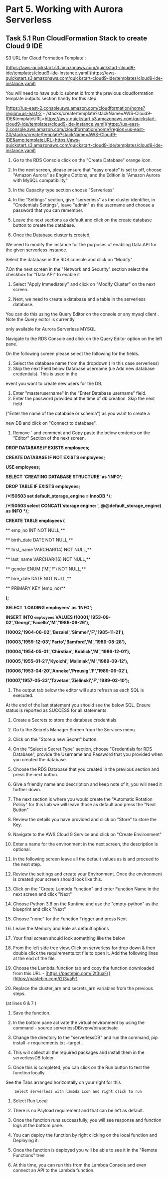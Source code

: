 

# Part 5. Working with Aurora Serverless

## Task 5.1 Run CloudFormation Stack to create Cloud 9 IDE

S3 URL for Cloud Formation Template :

[https://aws-quickstart.s3.amazonaws.com/quickstart-cloud9-ide/templates/cloud9-ide-instance.yaml](https://aws-quickstart.s3.amazonaws.com/quickstart-cloud9-ide/templates/cloud9-ide-instance.yaml)

You will need to have public subnet id from the previous cloudformation template outputs section handy for this step.

[https://us-east-2.console.aws.amazon.com/cloudformation/home?region=us-east-2 - /stacks/create/template?stackName=AWS-Cloud9-IDE&amp;templateURL=https://aws-quickstart.s3.amazonaws.com/quickstart-cloud9-ide/templates/cloud9-ide-instance.yaml](https://us-east-2.console.aws.amazon.com/cloudformation/home?region=us-east-2#/stacks/create/template?stackName=AWS-Cloud9-IDE&amp;templateURL=https://aws-quickstart.s3.amazonaws.com/quickstart-cloud9-ide/templates/cloud9-ide-instance.yaml)



1. Go to the RDS Console click on the &quot;Create Database&quot; orange icon.

1. In the next screen, please ensure that &quot;easy create&quot; is set to off, choose &quot;Amazon Aurora&quot; as Engine Options, and the Edition is &quot;Amazon Aurora with MySQL compatibility&quot;





1. In the Capacity type section choose &quot;Serverless&quot;



1. In the &quot;Settings&quot; section, give &quot;serverless&quot; as the cluster identifier, in &quot;Credentials Settings&quot;, leave &quot;admin&quot; as the username and choose a password that you can remember.



1. Leave the next sections as default and click on the create database button to create the database.



1. Once the Database cluster is created,

We need to modify the instance for the purposes of enabling Data API for the given serverless instance.

Select the database in the RDS console and click on &quot;Modify&quot;



7.On the next screen in the &quot;Network and Security&quot;  section select the checkbox for &quot;Data API&quot; to enable it



1. Select &quot;Apply Immediately&quot; and click on &quot;Modify Cluster&quot; on the next screen.

1. Next, we need to create a database and a table in the serverless database.

You can do this using the Query Editor on the console or any mysql client . Note the Query editor is currently

only available for Aurora Serverless MYSQL

Navigate to the RDS Console and click on the Query Editor option on the left pane.

On the following screen please select the following for the fields.

1. Select the database name from the dropdown ( in this case serverless)
2. Skip the next Field below Database username (i.e Add new database credentials). This is used in the

 event you want to create new users for the DB.

1. Enter &quot;masterusername&quot; in the &quot;Enter Database username&quot; field.
2. Enter the password provided at the time of  db creation. Skip the next field

(&quot;Enter the name of the database or schema&quot;) as you want to create a

new DB and ciick on &quot;Connect to database&quot;.



1. Remove ` and comment and Copy paste the below contents on the &quot;Editor&quot; Section of the next screen.

**DROP DATABASE IF EXISTS employees;**

**CREATE DATABASE IF NOT EXISTS employees;**

**USE employees;**

**SELECT &#39;CREATING DATABASE STRUCTURE&#39; as &#39;INFO&#39;;**

**DROP TABLE IF EXISTS employees;**

**/\*!50503 set default\_storage\_engine = InnoDB \*/;**

**/\*!50503 select CONCAT(&#39;storage engine: &#39;, @@default\_storage\_engine) as INFO \*/;**

**CREATE TABLE employees (**

**    emp\_no      INT             NOT NULL,**

**    birth\_date  DATE            NOT NULL,**

**    first\_name  VARCHAR(14)     NOT NULL,**

**    last\_name   VARCHAR(16)     NOT NULL,**

**    gender      ENUM (&#39;M&#39;,&#39;F&#39;)  NOT NULL,**

**    hire\_date   DATE            NOT NULL,**

**    PRIMARY KEY (emp\_no)**

**);**

**SELECT &#39;LOADING employees&#39; as &#39;INFO&#39;;**

**INSERT INTO `employees` VALUES (10001,&#39;1953-09-02&#39;,&#39;Georgi&#39;,&#39;Facello&#39;,&#39;M&#39;,&#39;1986-06-26&#39;),**

**(10002,&#39;1964-06-02&#39;,&#39;Bezalel&#39;,&#39;Simmel&#39;,&#39;F&#39;,&#39;1985-11-21&#39;),**

**(10003,&#39;1959-12-03&#39;,&#39;Parto&#39;,&#39;Bamford&#39;,&#39;M&#39;,&#39;1986-08-28&#39;),**

**(10004,&#39;1954-05-01&#39;,&#39;Chirstian&#39;,&#39;Koblick&#39;,&#39;M&#39;,&#39;1986-12-01&#39;),**

**(10005,&#39;1955-01-21&#39;,&#39;Kyoichi&#39;,&#39;Maliniak&#39;,&#39;M&#39;,&#39;1989-09-12&#39;),**

**(10006,&#39;1953-04-20&#39;,&#39;Anneke&#39;,&#39;Preusig&#39;,&#39;F&#39;,&#39;1989-06-02&#39;),**

**(10007,&#39;1957-05-23&#39;,&#39;Tzvetan&#39;,&#39;Zielinski&#39;,&#39;F&#39;,&#39;1989-02-10&#39;);**



1. The output tab below the editor will auto refresh as each SQL is executed.

At the end of the last statement you should see the below SQL. Ensure status is reported as SUCCESS for all statements.



1. Create a Secrets to store the database credentials.
2. Go to the Secrets Manager Screen from the Services menu.
3. Click on the &quot;Store a new Secret&quot; button.



1. On the &quot;Select a Secret Type&quot; section, choose &quot;Credentials for RDS Database&quot;, provide the Username and Password that you provided when you created the database.

1. Choose the RDS Database that you created in the previous section and press the next button.
2. Give a friendly name and description and keep note of it, you will need it further down.



1. The next section is where you would create the &quot;Automatic Rotation Policy&quot; for this Lab we will leave those as default and press the &quot;Next Button&quot;

1. Review the details you have provided and click on &quot;Store&quot; to store the Key.
2. Navigate to the AWS Cloud 9 Service and click on &quot;Create Environment&quot;

1. Enter a name for the environment in the next screen, the description is optional.

1. In the following screen leave all the default values as is and proceed to the next step.



1. Review the settings and create your Environment. Once the environment is created your screen should look like this.

1. Click on the &quot;Create Lambda Function&quot; and enter Function Name in the next screen and click &quot;Next&quot;



1. Choose Python 3.6 on the Runtime and use the &quot;empty-python&quot; as the blueprint and click &quot;Next&quot;

1. Choose &quot;none&quot; for the Function Trigger and press Next

1. Leave the Memory and Role as default options



1. Your final screen should look something like the below

1. From the left side tree view, Click on serverless for drop down &amp; then double click the requirements.txt file to open it. Add the following lines at the end of the file.

1. Choose the Lambda\_function tab and copy the function downloaded from this URL - [https://pastebin.com/i2t3uaFr](https://pastebin.com/i2t3uaFr)
2. Replace the cluster\_arn and secrets\_arn variables from the previous steps.

(at lines 6 &amp; 7 )

1. Save the function.
2. In the bottom pane activate the virtual environment by using the command - source serverlessDB/venv/bin/activate



1. Change the directory to the &quot;serverlessDB&quot; and run the command, pip install -r requirements.txt –target .

1. This will collect all the required packages and install them in the serverlessDB folder.
2. Once this is completed, you can click on the Run button to test the function locally.

See the Tabs arranged horizontally on your right for this

        Select serverless with lambda icon and right click to run



1. Select Run Local

1. There is no Payload requirement and that can be left as default.

1. Once the function runs successfully, you will see response and function logs at the bottom pane.

1. You can deploy the function by right clicking on the local function and Deploying it.



1. Once the function is deployed you will be able to see it in the &quot;Remote Functions&quot; tree

1. At this time, you can run this from the Lambda Console and even connect an API to the Lambda function.
